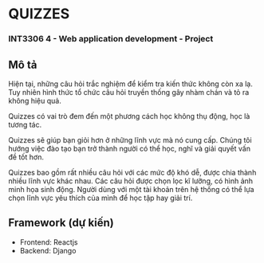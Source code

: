 # QUIZZES
### INT3306 4 - Web application development - Project

## Mô tả

Hiện tại, những câu hỏi trắc nghiệm để kiểm tra kiến thức không còn xa lạ. Tuy nhiên hình thức tổ chức câu hỏi truyền thống gây nhàm chán và tỏ ra không hiệu quả.

Quizzes có vai trò đem đến một phương cách học không thụ động, học là tương tác.

Quizzes sẽ giúp bạn giỏi hơn ở những lĩnh vực mà nó cung cấp. Chúng tôi hướng việc đào tạo bạn trở thành người có thể học, nghĩ và giải quyết vấn đề tốt hơn.

Quizzes bao gồm rất nhiều câu hỏi với các mức độ khó dễ, được chia thành nhiều lĩnh vực khác nhau. Các câu hỏi được chọn lọc kĩ lưỡng, có hình ảnh minh họa sinh động. Người dùng với một tài khoản trên hệ thống có thể lựa chọn lĩnh vực yêu thích của mình để học tập hay giải trí.

## Framework (dự kiến) 

- Frontend: Reactjs
- Backend: Django
